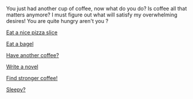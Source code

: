 You just had another cup of coffee, now what do you do?
Is coffee all that matters anymore?
I must figure out what will satisfy my overwhelming desires!
You are quite hungry aren't you ?

[Eat a nice pizza slice](../chilli/pizza-with-chilli.md)

[Eat a bagel](../bagel/eat-a-bagel.md)

[Have another coffee?](../coffee.md)

[Write a novel](../novel/full-length-novel.md)

[Find stronger coffee!](../starbucks/starbucks-coffee.md)

[Sleepy?](../sleepy/sleepy.md)